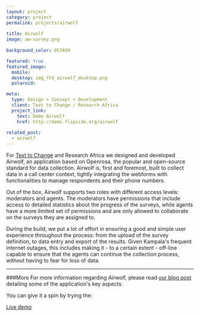 ```yaml
---
layout: project
category: project
permalink: projects/airwolf
  
title: Airwolf
image: aw-survey.png
  
background_color: 057A99

featured: true
featured_image: 
  mobile: 
  desktop: img_ftd_airwolf_desktop.png
  polaroid:

meta: 
  type: Design + Concept + Development
  client: Text to Change / Research Africa
  project_link:
    text: Demo Airwolf
    href: http://demo.flipside.org/airwolf
  
related_post:
  - airwolf
---
```


For [Text to Change](http://texttochange.org) and Research Africa we designed and developed Airwolf, an application based on Openrosa, the popular and open-source standard for data collection. Airwolf is, first and foremost, built to collect data in a call center context, tightly integrating the webforms with functionalities to manage respondents and their phone numbers. 

Out of the box, Airwolf supports two roles with different access levels: moderators and agents. The moderators have permissions that include access to detailed statistics about the progress of the surveys, while agents have a more limited set of permissions and are only allowed to collaborate on the surveys they are assigned to.  

During the build, we put a lot of effort in ensuring a good and simple user experience throughout the process: from the upload of the survey definition, to data entry and export of the results. Given Kampala's frequent internet outages, this includes making it - to a certain extent - off-line capable to ensure 
that the agents can continue the collection process, without having to fear for loss of data. 

***

###More
For more information regarding Airwolf, please read [our blog post](/notes/data-collection-for-call-centers/) detailing some of the application's key aspects.

You can give it a spin by trying the:

<a href="http://demo.flipside.org/airwolf" title="Demo Airwolf" class="cta-inline">Live demo</a>